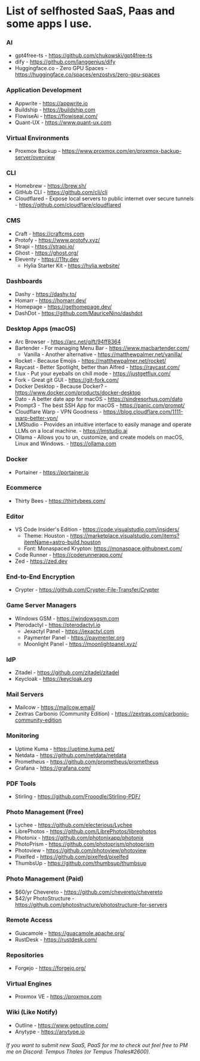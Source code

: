 # List of selfhosted SaaS, Paas and some apps I use.

### AI
- gpt4free-ts - https://github.com/chukowski/gpt4free-ts
- dify - https://github.com/langgenius/dify
- Huggingface.co - Zero GPU Spaces - https://huggingface.co/spaces/enzostvs/zero-gpu-spaces
  
### Application Development
- Appwrite - https://appwrite.io
- Buildship - https://buildship.com
- FlowiseAi - https://flowiseai.com/
- Quant-UX - https://www.quant-ux.com

### Virtual Environments
- Proxmox Backup - https://www.proxmox.com/en/proxmox-backup-server/overview

### CLI
- Homebrew - https://brew.sh/
- GitHub CLI - https://github.com/cli/cli
- Cloudflared - Expose local servers to public internet over secure tunnels - https://github.com/cloudflare/cloudflared

### CMS
- Craft - https://craftcms.com
- Protofy - https://www.protofy.xyz/
- Strapi - https://strapi.io/
- Ghost - https://ghost.org/
- Eleventy - https://11ty.dev
  - Hylia Starter Kit - https://hylia.website/ 
  
### Dashboards
- Dashy - https://dashy.to/
- Homarr - https://homarr.dev/
- Homepage - https://gethomepage.dev/
- DashDot - https://github.com/MauriceNino/dashdot

### Desktop Apps (macOS)
- Arc Browser - https://arc.net/gift/94ff8364
- Bartender - For managing Menu Bar - https://www.macbartender.com/
  - Vanilla - Another alternative - https://matthewpalmer.net/vanilla/
- Rocket - Because Emojis - https://matthewpalmer.net/rocket/
- Raycast - Better Spotlight, better than Alfred - https://raycast.com/
- f.lux - Put your eyeballs on chill mode - https://justgetflux.com/
- Fork - Great git GUI - https://git-fork.com/
- Docker Desktop - Because Docker? - https://www.docker.com/products/docker-desktop
- Dato - A better date app for macOS - https://sindresorhus.com/dato
- Prompt3 - The best SSH App for macOS - https://panic.com/prompt/
- Cloudflare Warp - VPN Goodness - https://blog.cloudflare.com/1111-warp-better-vpn/
- LMStudio - Provides an intuitive interface to easily manage and operate LLMs on a local machine. - https://lmstudio.ai
- Ollama - Allows you to un, customize, and create models on macOS, Linux and Windows. - https://ollama.com
  
### Docker
- Portainer - https://portainer.io

### Ecommerce
- Thirty Bees - https://thirtybees.com/

### Editor
- VS Code Insider's Edition - https://code.visualstudio.com/insiders/
  - Theme: Houston - https://marketplace.visualstudio.com/items?itemName=astro-build.houston
  - Font: Monaspaced Krypton: https://monaspace.githubnext.com/
- Code Runner - https://coderunnerapp.com/
- Zed - https://zed.dev

### End-to-End Encryption
- Crypter - https://github.com/Crypter-File-Transfer/Crypter

### Game Server Managers
- Windows GSM - https://windowsgsm.com
- Pterodactyl - https://pterodactyl.io
  - Jexactyl Panel - https://jexactyl.com
  - Paymenter Panel - https://paymenter.org
  - Moonlight Panel - https://moonlightpanel.xyz/

### IdP
- Zitadel - https://github.com/zitadel/zitadel
- Keycloak - https://keycloak.org

### Mail Servers
- Mailcow - https://mailcow.email/
- Zextras Carbonio (Community Edition) - https://zextras.com/carbonio-community-edition

### Monitoring
- Uptime Kuma - https://uptime.kuma.pet/
- Netdata - https://github.com/netdata/netdata
- Prometheus - https://github.com/prometheus/prometheus
- Grafana - https://grafana.com/

### PDF Tools
- Stirling - https://github.com/Frooodle/Stirling-PDF/

### Photo Management (Free)
- Lychee - https://github.com/electerious/Lychee
- LibrePhotos - https://github.com/LibrePhotos/librephotos
- Photonix - https://github.com/photonixapp/photonix
- PhotoPrism - https://github.com/photoprism/photoprism
- Photoview - https://github.com/photoview/photoview
- Pixelfed - https://github.com/pixelfed/pixelfed
- ThumbsUp - https://github.com/thumbsup/thumbsup

### Photo Management (Paid)
- $60/yr Chevereto - https://github.com/chevereto/chevereto
- $42/yr PhotoStructure - https://github.com/photostructure/photostructure-for-servers

### Remote Access
- Guacamole - https://guacamole.apache.org/
- RustDesk - https://rustdesk.com/

### Repositories
- Forgejo - https://forgejo.org/
  
### Virtual Engines
- Proxmox VE - https://proxmox.com

### Wiki (Like Notify)
- Outline - https://www.getoutline.com/
- Anytype - https://anytype.io
  




###### If you want to submit new SaaS, PaaS for me to check out feel free to PM me on Discord: Tempus Thales (or Tempus Thales#2600).

